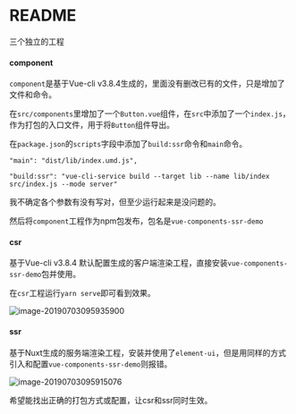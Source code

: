 # README

三个独立的工程

#### component

`component`是基于Vue-cli v3.8.4生成的，里面没有删改已有的文件，只是增加了文件和命令。

在`src/components`里增加了一个`Button.vue`组件，在`src`中添加了一个`index.js`，作为打包的入口文件，用于将`Button`组件导出。

在`package.json`的`scripts`字段中添加了`build:ssr`命令和`main`命令。

`"main": "dist/lib/index.umd.js",`

`"build:ssr": "vue-cli-service build --target lib --name lib/index src/index.js --mode server"`

我不确定各个参数有没有写对，但至少运行起来是没问题的。

然后将`component`工程作为npm包发布，包名是`vue-components-ssr-demo`

#### csr

基于Vue-cli v3.8.4 默认配置生成的客户端渲染工程，直接安装`vue-components-ssr-demo`包并使用。

在`csr`工程运行`yarn serve`即可看到效果。

![image-20190703095935900](https://ws2.sinaimg.cn/large/006tNc79gy1g4mf4fkxzoj30cd08n3yw.jpg)

#### ssr

基于Nuxt生成的服务端渲染工程，安装并使用了`element-ui`，但是用同样的方式引入和配置`vue-components-ssr-demo`则报错。

![image-20190703095915076](https://ws1.sinaimg.cn/large/006tNc79gy1g4mf44594oj30fn0b2aab.jpg)

希望能找出正确的打包方式或配置，让csr和ssr同时生效。